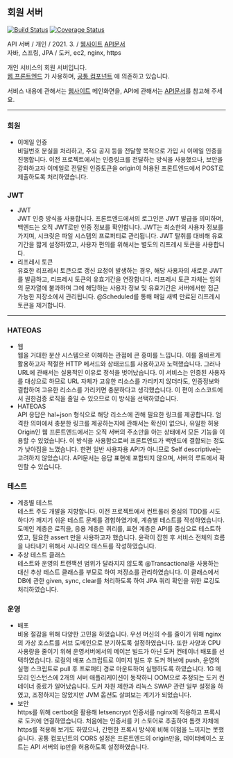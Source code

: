 ## 회원 서버

[![Build Status](https://travis-ci.com/suloginscene/member-server.svg?branch=master)](https://travis-ci.com/suloginscene/member-server)
[![Coverage Status](https://coveralls.io/repos/github/suloginscene/member-server/badge.svg?branch=master)](https://coveralls.io/github/suloginscene/member-server?branch=master)

API 서버 / 개인 / 2021. 3. / [웹사이트](https://scene-cho.com) [API문서](https://member.scene-cho.com)  
자바, 스프링, JPA / 도커, ec2, nginx, https

개인 서비스의 회원 서버입니다.   
[웹 프론트엔드](https://github.com/suloginscene/web-frontend) 가 사용하며,
[공통 컴포넌트](https://github.com/suloginscene/common) 에 의존하고 있습니다.

서비스 내용에 관해서는 [웹사이트](https://scene-cho.com) 메인화면을, API에 관해서는 [API문서](https://member.scene-cho.com)를 참고해 주세요.

---

### 회원

- 이메일 인증  
  비밀번호 분실을 처리하고, 주요 공지 등을 전달할 목적으로 가입 시 이메일 인증을 진행합니다. 이전 프로젝트에서는 인증링크를 전달하는 방식을 사용했으나, 보안을 강화하고자 이메일로 전달된 인증토큰을 origin이
  허용된 프론트엔드에서 POST로 제출하도록 처리하였습니다.

### JWT

- JWT  
  JWT 인증 방식을 사용합니다. 프론트엔드에서의 로그인은 JWT 발급을 의미하며, 백엔드는 오직 JWT로만 인증 정보를 확인합니다. JWT는 최소한의 사용자 정보를 가지며, 시크릿은 파일 시스템의 프로퍼티로
  관리됩니다. JWT 탈취를 대비해 유효기간을 짧게 설정하였고, 사용자 편의를 위해서는 별도의 리프레시 토큰을 사용합니다.
- 리프레시 토큰  
  유효한 리프레시 토큰으로 갱신 요청이 발생하는 경우, 해당 사용자의 새로운 JWT를 발급하고, 리프레시 토큰의 유효기간을 연장합니다. 리프레시 토큰 자체는 임의의 문자열에 불과하며 그에 해당하는 사용자 정보 및
  유효기간은 서버에서만 접근 가능한 저장소에서 관리됩니다. @Scheduled를 통해 매일 새벽 만료된 리프레시 토큰을 제거합니다.

---

### HATEOAS

- 웹  
  웹을 거대한 분산 시스템으로 이해하는 관점에 큰 흥미를 느낍니다. 이를 올바르게 활용하고자 적절한 HTTP 메서드와 상태코드를 사용하고자 노력했습니다. 그러나 URL에 관해서는 실용적인 이유로 정석을
  벗어났습니다. 이 서비스는 인증된 사용자를 대상으로 하므로 URL 자체가 고유한 리소스를 가리키지 않더라도, 인증정보와 결합하여 고유한 리소스를 가리키면 충분하다고 생각했습니다. 이 편이 소스코드에서 권한검증
  로직을 줄일 수 있으므로 이 방식을 선택하였습니다.
- HATEOAS  
  API 응답은 hal+json 형식으로 해당 리소스에 관해 필요한 링크를 제공합니다. 엄격한 의미에서 충분한 링크를 제공하는지에 관해서는 확신이 없으나, 유일한 허용 Origin인 웹 프론트엔드에서는 오직 서버의
  주소만을 아는 상태에서 모든 기능을 이용할 수 있었습니다. 이 방식을 사용함으로써 프론트엔드가 백엔드에 결합되는 정도가 낮아짐을 느꼈습니다. 한편 일반 사용자용 API가 아니므로 Self descriptive는
  고려하지 않았습니다. API문서는 응답 표현에 포함되지 않으며, 서버의 루트에서 확인할 수 있습니다.

### 테스트

- 계층별 테스트  
  테스트 주도 개발을 지향합니다. 이전 프로젝트에서 컨트롤러 중심의 TDD를 시도하다가 깨지기 쉬운 테스트 문제를 경험하였기에, 계층별 테스트를 작성하였습니다. 도메인 계층은 로직을, 응용 계층은 쿼리를, 표현
  계층은 API를 중심으로 테스트하였고, 필요한 assert 만을 사용하고자 했습니다. 윤곽이 잡힌 후 서비스 전체의 흐름을 나타내기 위해서 시나리오 테스트를 작성하였습니다.
- 추상 테스트 클래스  
  테스트와 운영의 트랜잭션 범위가 달라지지 않도록 @Transactional을 사용하는 대신 추상 테스트 클래스를 부모로 하여 저장소를 관리하였습니다. 이 클래스에서 DB에 관한 given, sync, clear를
  처리하도록 하여 JPA 쿼리 확인을 위한 로깅도 처리하였습니다.

### 운영

- 배포  
  비용 절감을 위해 다양한 고민을 하였습니다. 우선 머신의 수를 줄이기 위해 nginx의 가상 호스트를 서브 도메인으로 분기하도록 설정하였습니다. 또한 사양과 CPU 사용량을 줄이기 위해 운영서버에서의 메이븐
  빌드가 아닌 도커 컨테이너 배포를 선택하였습니다. 로컬의 배포 스크립트로 이미지 빌드 후 도커 허브에 push, 운영의 실행 스크립트로 pull 후 프로퍼티 경로 마운트하여 실행하도록 하였습니다. 1G 메모리
  인스턴스에 2개의 서버 애플리케이션이 동작하니 OOM으로 추정되는 도커 컨테이너 종료가 일어났습니다. 도커 자원 제한과 리눅스 SWAP 관련 일부 설정을 하였고, 조정하지는 않았지만 JVM 옵션도 살펴보는 계기가
  되었습니다.
- 보안  
  https를 위해 certbot을 활용해 letsencrypt 인증서를 nginx에 적용하고 프록시로 도커에 연결하였습니다. 처음에는 인증서를 키 스토어로 추출하여 톰캣 자체에 https를 적용해 보기도
  하였으나, 간편한 프록시 방식에 비해 이점을 느끼지는 못했습니다. 공통 컴포넌트의 CORS 설정은 프론트엔드의 origin만을, 데이터베이스 포트는 API 서버의 ip만을 허용하도록 설정하였습니다.

